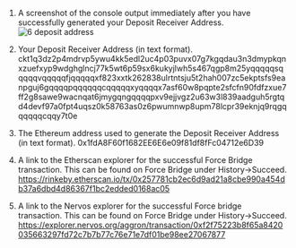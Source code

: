 
1. A screenshot of the console output immediately after you have successfully generated your Deposit Receiver Address.
![6 deposit address](https://user-images.githubusercontent.com/72917728/128922917-c15ff0e8-7468-4da0-9509-63f1b6bd9e35.PNG)

2. Your Deposit Receiver Address (in text format).
ckt1q3dz2p4mdrvp5ywu4kk5edl2uc4p03puvx07g7kgqdau3n3dmypkqnxzuefxyp9wdghglncj77k5wt6p59sx6kukyjlwh5s467qgp8m25yqqqqqsqqqqqvqqqqqfjqqqqqxf823xxtk262838ulrtntsju5t2hah007zc5ekptsfs9eanpguj6gqqqqpqqqqqqcqqqqqxyqqqqx7asf60w8pqpte2sfcfn90fdfzxue7ff2g8sawe9wacnqat6jmygqngqqqqpxv9ejjvgz2u63w3l839aadguh5rgtqd4devf97a0fpt4uqsz0k58763as0z6pwumnwp8upm78lcpr39eknjq9rqgqqqqqqcqqy7t0e

3. The Ethereum address used to generate the Deposit Receiver Address (in text format).
0x1fdA8F60f1682EE6E6e09f81df8fFc04712e6D39

4. A link to the Etherscan explorer for the successful Force Bridge transaction. This can be found on Force Bridge under History→Succeed.
https://rinkeby.etherscan.io/tx/0x257781cb2ec6d9ad21a8cbe990a454db37a6dbd4d86367f1bc2edded0168ac05

5. A link to the Nervos explorer for the successful Force bridge transaction. This can be found on Force Bridge under History→Succeed.
https://explorer.nervos.org/aggron/transaction/0xf2f75223b8f65a8420035663297fd72c7b7b77c76e71e7df01be98ee27067877
